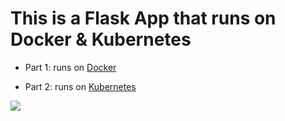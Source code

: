 # This is a Flask App that runs on Docker & Kubernetes

- Part 1: runs on [Docker](https://github.com/randiltennakoon/flask_k8s/tree/run_on_docker)

- Part 2: runs on [Kubernetes](https://github.com/randiltennakoon/flask_k8s/tree/run_on_kubernetes)

![](https://github.com/randiltennakoon/flask_k8s/blob/main/social_preview.JPG?raw=true)









